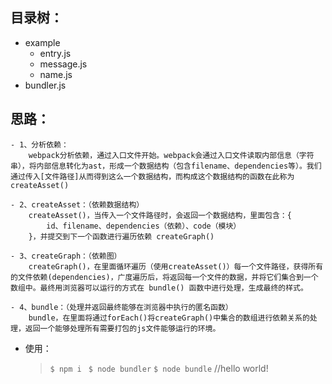 ## 目录树：
- example
    - entry.js
    - message.js
    - name.js
- bundler.js

## 思路：

    - 1、分析依赖：
        webpack分析依赖，通过入口文件开始。webpack会通过入口文件读取内部信息（字符串），将内部信息转化为ast，形成一个数据结构（包含filename、dependencies等）。我们通过传入[文件路径]从而得到这么一个数据结构，而构成这个数据结构的函数在此称为 createAsset()

    - 2、createAsset：（依赖数据结构）
        createAsset()，当传入一个文件路径时，会返回一个数据结构，里面包含：{
            id、filename、dependencies（依赖）、code（模块）
        }，并提交到下一个函数进行遍历依赖 createGraph()

    - 3、createGraph：（依赖图）
        createGraph()，在里面循环遍历（使用createAsset()）每一个文件路径，获得所有的文件依赖(dependencies)，广度遍历后，将返回每一个文件的数据，并将它们集合到一个数组中。最终用浏览器可以运行的方式在 bundle() 函数中进行处理，生成最终的样式。

    - 4、bundle：（处理并返回最终能够在浏览器中执行的匿名函数）
        bundle，在里面将通过forEach()将createGraph()中集合的数组进行依赖关系的处理，返回一个能够处理所有需要打包的js文件能够运行的环境。

* 使用：
   > `$ npm i `
   > `$ node bundler`
   > `$ node bundle`       //hello world!
